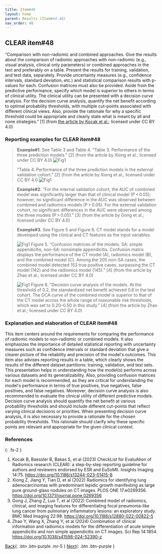 ```yaml
---
title: Item#48
layout: home
parent: Results (Item#44-48)
nav_order: 48
---
```


## CLEAR item#48


“Comparison with non-radiomic and combined approaches. Give the results about the comparison of radiomic approaches with non-radiomic (e.g., visual analysis, clinical only parameters) or combined approaches in the text and preferably on a table. Present the results for training, validation, and test data, separately. Provide uncertainty measures (e.g., confidence intervals, standard deviation, etc.) and statistical comparison results with p-values for each. Confusion matrices must also be provided. Aside from the predictive performance, specify which model is superior to others in terms of clinical utility. The clinical utility can be presented with a decision curve analysis. For the decision curve analysis, quantify the net benefit according to optimal probability thresholds, with multiple cut-points associated with different clinical views. Also, provide the rationale for why a specific threshold could be appropriate and clearly state what is meant by all and none strategies.” [1] (from [the article by Kocak et al.](https://insightsimaging.springeropen.com/articles/10.1186/s13244-023-01415-8); licensed under CC BY 4.0)


### Reporting examples for CLEAR item#48

> **Example#1.** See Table 3 and Table 4. 
> "Table 3. Performance of the three prediction models." [2] (from the article by Xiong et al.; licensed under CC BY 4.0)
> ![Fig1](/CLEAR-E3/figs/Item48_example1_1.png)
>
> "Table 4. Performance of the three prediction models in the external validation cohort." [2] (from the article by Xiong et al.; licensed under CC BY 4.0
> ![Fig1](/CLEAR-E3/figs/Item48_example1_2.png)

> **Example#2.** “For the internal validation cohort, the AUC of combined model was significantly larger than that of clinical model (P < 0.05); however, no significant difference in the AUC was observed between combined and radiomics models (P > 0.05). For the external validation cohort, no significant differences in the AUC were observed among the three models (P > 0.05).” [3] (from the article by Gong et al.; licensed under CC BY 4.0)

> **Example#3.** See Figure 5 and Figure 6. CT model stands for a model developed using the clinical and CT features as the input variables.
>
> ![Fig1](/CLEAR-E3/figs/Item48_example3_1.png)
> Figure 5. “Confusion matrices of the models. SA: simple appendicitis, non-SA: nonsimple appendicitis. Confusion matrix displays the performance of the CT model (A), radiomics model (B), and the combined model (C). Among the 205 non-SA cases, the combined model detected 153 true positive cases, surpassing the CT model (142) and the radiomics model (145).” [4] (from the article by Zhao et al.; licensed under CC BY 4.0)
>
> ![Fig1](/CLEAR-E3/figs/Item48_example3_2.png)
> Figure 6. “Decision curve analysis of the models. At the threshold of 0.2, the standardized net benefit achieved 0.6 in the test cohort. The DCA curve of the combined model is superior to that of the CT model across the whole range of reasonable risk thresholds, which was set to 0.20–0.50 in this study.” [4] (from the article by Zhao et al.; licensed under CC BY 4.0)

### Explanation and elaboration of CLEAR item#48

This item centers around the requirements for comparing the performance of radiomic models to non-radiomic or combined models. It also emphasizes the importance of detailed statistical reporting with uncertainty measures such as confidence intervals or standard deviation that give a clearer picture of the reliability and precision of the model's outcomes. This item also advises reporting results in a table, which clearly shows the results of the different dataset partitions: training, validation, and test sets. This presentation helps in understanding how the model(s) performs across various datasets and its generalizability. Also, providing confusion matrices for each model is recommended, as they are critical for understanding the model's performance in terms of true positives, true negatives, false positives, and false negatives. Moreover, decision curve analysis is also recommended to evaluate the clinical utility of different predictive models. Decision curve analysis should quantify the net benefit at various probability thresholds and should include different cut-points that reflect varying clinical decisions or priorities. When presenting decision curve analysis, it is also necessary to provide a rationale for the chosen probability thresholds. This rationale should clarify why these specific points are relevant and appropriate for the given clinical context.

### References

{: .fs-2 }

1. 	Kocak B, Baessler B, Bakas S, et al (2023) CheckList for EvaluAtion of Radiomics research (CLEAR): a step-by-step reporting guideline for authors and reviewers endorsed by ESR and EuSoMII. Insights Imaging 14:75. https://doi.org/10.1186/s13244-023-01415-8
2. 	Xiong Z, Jiang Y, Tian D, et al (2022) Radiomics for identifying lung adenocarcinomas with predominant lepidic growth manifesting as large pure ground-glass nodules on CT images. PLOS ONE 17:e0269356. https://doi.org/10.1371/journal.pone.0269356
3. 	Gong J, Zhang Z, Luo T, et al (2022) Combined model of radiomics, clinical, and imaging features for differentiating focal pneumonia-like lung cancer from pulmonary inflammatory lesions: an exploratory study. BMC Med Imaging 22:98. https://doi.org/10.1186/s12880-022-00822-5
4. 	Zhao Y, Wang X, Zhang Y, et al (2024) Combination of clinical information and radiomics models for the differentiation of acute simple appendicitis and non simple appendicitis on CT images. Sci Rep 14:1854. https://doi.org/10.1038/s41598-024-52390-z

[Back](https://radiomic.github.io/CLEAR-E3/docs/Item2.html){: .btn .btn-purple .mr-5 }
[Next](https://radiomic.github.io/CLEAR-E3/docs/Item4.html){: .btn .btn-purple   }
